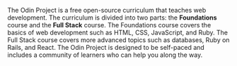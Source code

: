The Odin Project is a free open-source curriculum that teaches web development. The curriculum is divided into two parts: the **Foundations** course and the **Full Stack** course. The Foundations course covers the basics of web development such as HTML, CSS, JavaScript, and Ruby. The Full Stack course covers more advanced topics such as databases, Ruby on Rails, and React. The Odin Project is designed to be self-paced and includes a community of learners who can help you along the way.